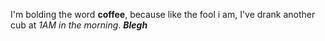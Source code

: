 I'm bolding the word **coffee**, because like the fool i am, I've drank another cub at *1AM in the morning*.
__*Blegh*__
